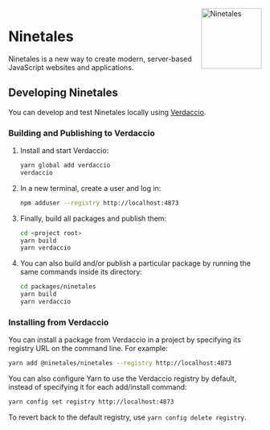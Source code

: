 <img align="right" height="120" src="https://img.pokemondb.net/artwork/large/ninetales.jpg" alt="Ninetales" />

# Ninetales

Ninetales is a new way to create modern, server-based JavaScript websites and applications.

## Developing Ninetales

You can develop and test Ninetales locally using [Verdaccio](https://github.com/verdaccio/verdaccio).

### Building and Publishing to Verdaccio

1. Install and start Verdaccio:

   ```sh
   yarn global add verdaccio
   verdaccio
   ```

2. In a new terminal, create a user and log in:

   ```sh
   npm adduser --registry http://localhost:4873
   ```

3. Finally, build all packages and publish them:

   ```sh
   cd <project root>
   yarn build
   yarn verdaccio
   ```

4. You can also build and/or publish a particular package by running the same commands inside its directory:

   ```sh
   cd packages/ninetales
   yarn build
   yarn verdaccio
   ```

### Installing from Verdaccio

You can install a package from Verdaccio in a project by specifying its registry URL on the command line. For example:

```sh
yarn add @ninetales/ninetales --registry http://localhost:4873
```

You can also configure Yarn to use the Verdaccio registry by default, instead of specifying it for each add/install command:

```sh
yarn config set registry http://localhost:4873
```

To revert back to the default registry, use `yarn config delete registry`.

